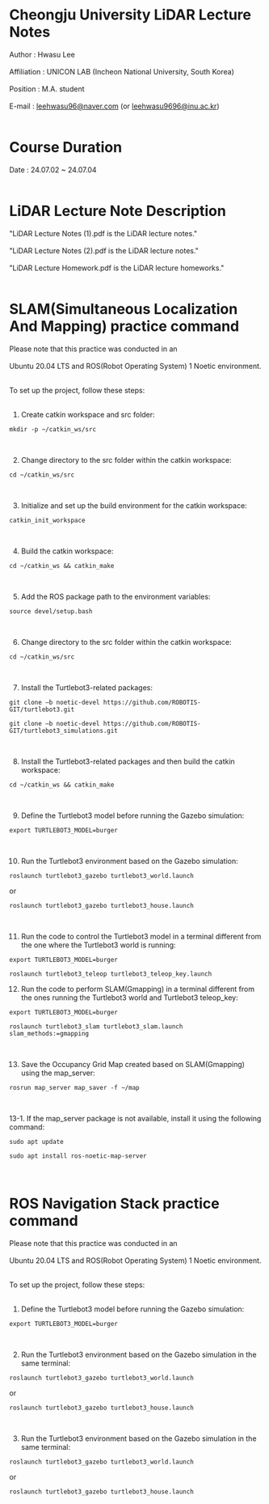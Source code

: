 # Cheongju University LiDAR Lecture Notes<br>
  Author : Hwasu Lee<br><br>
  Affiliation : UNICON LAB (Incheon National University, South Korea)<br><br>
  Position : M.A. student<br><br>
  E-mail : leehwasu96@naver.com (or leehwasu9696@inu.ac.kr)<br><br>

#  Course Duration
  Date : 24.07.02 ~ 24.07.04<br><br>
  
# LiDAR Lecture Note Description
  "LiDAR Lecture Notes (1).pdf is the LiDAR lecture notes."<br><br>
  "LiDAR Lecture Notes (2).pdf is the LiDAR lecture notes."<br><br>
  "LiDAR Lecture Homework.pdf is the LiDAR lecture homeworks."<br><br>

# SLAM(Simultaneous Localization<br>And Mapping) practice command

Please note that this practice was conducted in an<br><br> 
Ubuntu 20.04 LTS and ROS(Robot Operating System) 1 Noetic environment.<br><br>

To set up the project, follow these steps:<br><br>

1. Create catkin workspace and src folder:
  ```shell
  mkdir -p ~/catkin_ws/src
  ```
<br>

2. Change directory to the src folder within the catkin workspace:
  ```shell
  cd ~/catkin_ws/src
  ```
<br>

3. Initialize and set up the build environment for the catkin workspace:
  ```shell
  catkin_init_workspace
  ```
<br>

4. Build the catkin workspace:
  ```shell
  cd ~/catkin_ws && catkin_make
  ```
<br>

5. Add the ROS package path to the environment variables:
  ```shell
  source devel/setup.bash
  ```
<br>

6. Change directory to the src folder within the catkin workspace:
  ```shell
  cd ~/catkin_ws/src
  ```
<br>

7. Install the Turtlebot3-related packages:
  ```shell
  git clone –b noetic-devel https://github.com/ROBOTIS-GIT/turtlebot3.git
  ```
  ```shell
  git clone –b noetic-devel https://github.com/ROBOTIS-GIT/turtlebot3_simulations.git
  ```
<br>

8. Install the Turtlebot3-related packages and then build the catkin workspace:
  ```shell
  cd ~/catkin_ws && catkin_make
  ```
<br>

9. Define the Turtlebot3 model before running the Gazebo simulation:
  ```shell
  export TURTLEBOT3_MODEL=burger
  ```
<br>

10. Run the Turtlebot3 environment based on the Gazebo simulation:
  ```shell
  roslaunch turtlebot3_gazebo turtlebot3_world.launch
  ```
  or
  ```shell
  roslaunch turtlebot3_gazebo turtlebot3_house.launch
  ```
<br>

11. Run the code to control the Turtlebot3 model in a terminal different from the one where the Turtlebot3 world is running:
  ```shell
  export TURTLEBOT3_MODEL=burger
  ```
  ```shell
  roslaunch turtlebot3_teleop turtlebot3_teleop_key.launch
  ```

12. Run the code to perform SLAM(Gmapping) in a terminal different from the ones running the Turtlebot3 world and Turtlebot3 teleop_key:
  ```shell
  export TURTLEBOT3_MODEL=burger
  ```
  ```shell
  roslaunch turtlebot3_slam turtlebot3_slam.launch slam_methods:=gmapping
  ```
<br>

13. Save the Occupancy Grid Map created based on SLAM(Gmapping) using the map_server:
  ```shell
  rosrun map_server map_saver -f ~/map
  ```
<br>

13-1. If the map_server package is not available, install it using the following command:
  ```shell
  sudo apt update
  ```
  ```shell
  sudo apt install ros-noetic-map-server
  ```
<br>

# ROS Navigation Stack practice command

Please note that this practice was conducted in an<br><br> 
Ubuntu 20.04 LTS and ROS(Robot Operating System) 1 Noetic environment.<br><br>

To set up the project, follow these steps:<br><br>

1. Define the Turtlebot3 model before running the Gazebo simulation:
  ```shell
  export TURTLEBOT3_MODEL=burger
  ```
<br>

2. Run the Turtlebot3 environment based on the Gazebo simulation in the same terminal:
  ```shell
  roslaunch turtlebot3_gazebo turtlebot3_world.launch
  ```
  or
  ```shell
  roslaunch turtlebot3_gazebo turtlebot3_house.launch
  ```
<br>

3. Run the Turtlebot3 environment based on the Gazebo simulation in the same terminal:
  ```shell
  roslaunch turtlebot3_gazebo turtlebot3_world.launch
  ```
  or
  ```shell
  roslaunch turtlebot3_gazebo turtlebot3_house.launch
  ```
<br>
